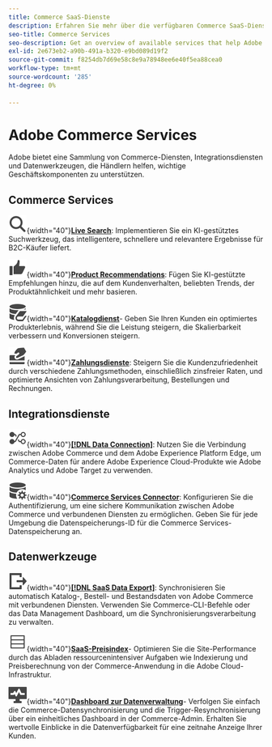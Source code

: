 ```yaml
---
title: Commerce SaaS-Dienste
description: Erfahren Sie mehr über die verfügbaren Commerce SaaS-Dienste zur Erweiterung der Commerce-Storefront-Funktionen.
seo-title: Commerce Services
seo-description: Get an overview of available services that help Adobe Commerce merchants extend storefront capabilities to support key components of their business.
exl-id: 2e673eb2-a90b-491a-b320-e9bd089d19f2
source-git-commit: f8254db7d69e58c8e9a78948ee6e40f5ea88cea0
workflow-type: tm+mt
source-wordcount: '285'
ht-degree: 0%

---
```


# Adobe Commerce Services

Adobe bietet eine Sammlung von Commerce-Diensten, Integrationsdiensten und Datenwerkzeugen, die Händlern helfen, wichtige Geschäftskomponenten zu unterstützen.

## Commerce Services

![Suche](../landing/assets/icon-magnify.svg){width="40"}**[Live Search](https://experienceleague.adobe.com/en/docs/commerce-merchant-services/live-search/overview)**: Implementieren Sie ein KI-gestütztes Suchwerkzeug, das intelligentere, schnellere und relevantere Ergebnisse für B2C-Käufer liefert.

![ThumbsUp](../landing/assets/icon-thumbs-up.svg){width="40"}**[Product Recommendations](https://experienceleague.adobe.com/en/docs/commerce-merchant-services/product-recommendations/overview)**: Fügen Sie KI-gestützte Empfehlungen hinzu, die auf dem Kundenverhalten, beliebten Trends, der Produktähnlichkeit und mehr basieren.

![Katalogdaten für verbundene Dienste](../landing/assets/icon-data-book.svg){width="40"}**[Katalogdienst](https://experienceleague.adobe.com/en/docs/commerce-merchant-services/catalog-service/overview)**- Geben Sie Ihren Kunden ein optimiertes Produkterlebnis, während Sie die Leistung steigern, die Skalierbarkeit verbessern und Konversionen steigern.

![Zahlungsmethoden](../landing/assets/icon-credit-card.svg){width="40"}**[Zahlungsdienste](https://experienceleague.adobe.com/en/docs/commerce-merchant-services/payment-services/overview)**: Steigern Sie die Kundenzufriedenheit durch verschiedene Zahlungsmethoden, einschließlich zinsfreier Raten, und optimierte Ansichten von Zahlungsverarbeitung, Bestellungen und Rechnungen.

## Integrationsdienste

![Übertragen von Daten an die Plattform](../landing/assets/icon-transfer-to-platform.svg){width="40"}**[[!DNL Data Connection]](https://experienceleague.adobe.com/en/docs/commerce-merchant-services/data-connection/overview)**: Nutzen Sie die Verbindung zwischen Adobe Commerce und dem Adobe Experience Platform Edge, um Commerce-Daten für andere Adobe Experience Cloud-Produkte wie Adobe Analytics und Adobe Target zu verwenden.

![Datenverbindung](../landing/assets/icon-data-setting.svg){width="40"}**[Commerce Services Connector](https://experienceleague.adobe.com/en/docs/commerce-merchant-services/user-guides/integration-services/saas)**: Konfigurieren Sie die Authentifizierung, um eine sichere Kommunikation zwischen Adobe Commerce und verbundenen Diensten zu ermöglichen. Geben Sie für jede Umgebung die Datenspeicherungs-ID für die Commerce Services-Datenspeicherung an.

## Datenwerkzeuge

![Verwaltung des SAAS-Datenexport-Feeds](../landing/assets/icon-export.svg){width="40"}**[[!DNL SaaS Data Export]](https://experienceleague.adobe.com/en/docs/commerce-merchant-services/saas-data-export/overview)**: Synchronisieren Sie automatisch Katalog-, Bestell- und Bestandsdaten von Adobe Commerce mit verbundenen Diensten. Verwenden Sie Commerce-CLI-Befehle oder das Data Management Dashboard, um die Synchronisierungsverarbeitung zu verwalten.

![Produktpreis-Feed](../landing/assets/icon-feed.svg){width="40"}**[SaaS-Preisindex](https://experienceleague.adobe.com/en/docs/commerce-merchant-services/price-indexer/price-indexing)**- Optimieren Sie die Site-Performance durch das Abladen ressourcenintensiver Aufgaben wie Indexierung und Preisberechnung von der Commerce-Anwendung in die Adobe Cloud-Infrastruktur.

![Überwachen der Datensynchronisation](../landing/assets/icon-monitoring.svg){width="40"}**[Dashboard zur Datenverwaltung](https://experienceleague.adobe.com/en/docs/commerce-admin/systems/data-transfer/data-dashboard)**- Verfolgen Sie einfach die Commerce-Datensynchronisierung und die Trigger-Resynchronisierung über ein einheitliches Dashboard in der Commerce-Admin. Erhalten Sie wertvolle Einblicke in die Datenverfügbarkeit für eine zeitnahe Anzeige Ihrer Kunden.
